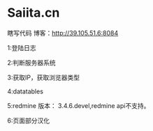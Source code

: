 # Saiita.cn
瞎写代码
博客：http://39.105.51.6:8084

1:登陆日志

2:判断服务器系统

3:获取IP，获取浏览器类型

4:datatables

5:redmine 版本： 3.4.6.devel,redmine api不支持。

6:页面部分汉化
